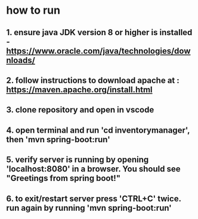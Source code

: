 # how to run
## 1. ensure java JDK version 8 or higher is installed - https://www.oracle.com/java/technologies/downloads/
## 2. follow instructions to download apache at : https://maven.apache.org/install.html
## 3. clone repository and open in vscode
## 4. open terminal and run 'cd inventorymanager', then 'mvn spring-boot:run'
## 5. verify server is running by opening 'localhost:8080' in a browser. You should see "Greetings from spring boot!"
## 6. to exit/restart server press 'CTRL+C' twice. run again by running 'mvn spring-boot:run'
